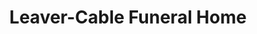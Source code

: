 ---
title: "Leaver-Cable Funeral Home"
url: /buckingham/leaver-cable-funeral-home/
shop: funeral directors
---